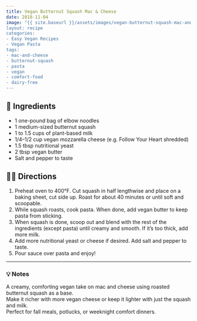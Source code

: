 ```yaml
---
title: Vegan Butternut Squash Mac & Cheese
date: 2018-11-04
image: "{{ site.baseurl }}/assets/images/vegan-butternut-squash-mac-and-cheese.png
layout: recipe
categories:
- Easy Vegan Recipes
- Vegan Pasta
tags:
- mac-and-cheese
- butternut-squash
- pasta
- vegan
- comfort-food
- dairy-free
---
```


## 🧾 Ingredients

- 1 one-pound bag of elbow noodles
- 1 medium-sized butternut squash
- 1 to 1.5 cups of plant-based milk
- 1/4–1/2 cup vegan mozzarella cheese (e.g. Follow Your Heart shredded)
- 1.5 tbsp nutritional yeast
- 2 tbsp vegan butter
- Salt and pepper to taste

## 👩‍🍳 Directions

1. Preheat oven to 400°F. Cut squash in half lengthwise and place on a baking sheet, cut side up. Roast for about 40 minutes or until soft and scoopable.
2. While squash roasts, cook pasta. When done, add vegan butter to keep pasta from sticking.
3. When squash is done, scoop out and blend with the rest of the ingredients (except pasta) until creamy and smooth. If it’s too thick, add more milk.
4. Add more nutritional yeast or cheese if desired. Add salt and pepper to taste.
5. Pour sauce over pasta and enjoy!


---

### 💡 Notes

A creamy, comforting vegan take on mac and cheese using roasted butternut squash as a base.  
Make it richer with more vegan cheese or keep it lighter with just the squash and milk.  
Perfect for fall meals, potlucks, or weeknight comfort dinners.
